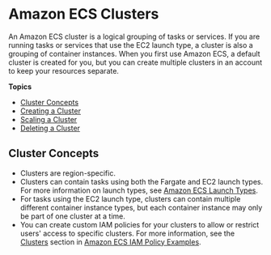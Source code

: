 # Amazon ECS Clusters<a name="ECS_clusters"></a>

An Amazon ECS cluster is a logical grouping of tasks or services\. If you are running tasks or services that use the EC2 launch type, a cluster is also a grouping of container instances\. When you first use Amazon ECS, a default cluster is created for you, but you can create multiple clusters in an account to keep your resources separate\.

**Topics**
+ [Cluster Concepts](#cluster_concepts)
+ [Creating a Cluster](create_cluster.md)
+ [Scaling a Cluster](scale_cluster.md)
+ [Deleting a Cluster](delete_cluster.md)

## Cluster Concepts<a name="cluster_concepts"></a>
+ Clusters are region\-specific\.
+ Clusters can contain tasks using both the Fargate and EC2 launch types\. For more information on launch types, see [Amazon ECS Launch Types](launch_types.md)\. 
+ For tasks using the EC2 launch type, clusters can contain multiple different container instance types, but each container instance may only be part of one cluster at a time\.
+ You can create custom IAM policies for your clusters to allow or restrict users' access to specific clusters\. For more information, see the [Clusters](IAMPolicyExamples.md#IAM_cluster_policies) section in [Amazon ECS IAM Policy Examples](IAMPolicyExamples.md)\.
